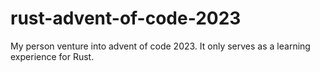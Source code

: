 # rust-advent-of-code-2023
My person venture into advent of code 2023. It only serves as a learning experience for Rust.
